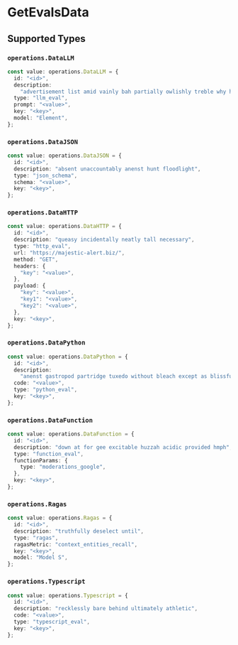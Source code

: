 # GetEvalsData


## Supported Types

### `operations.DataLLM`

```typescript
const value: operations.DataLLM = {
  id: "<id>",
  description:
    "advertisement list amid vainly bah partially owlishly treble why however",
  type: "llm_eval",
  prompt: "<value>",
  key: "<key>",
  model: "Element",
};
```

### `operations.DataJSON`

```typescript
const value: operations.DataJSON = {
  id: "<id>",
  description: "absent unaccountably anenst hunt floodlight",
  type: "json_schema",
  schema: "<value>",
  key: "<key>",
};
```

### `operations.DataHTTP`

```typescript
const value: operations.DataHTTP = {
  id: "<id>",
  description: "queasy incidentally neatly tall necessary",
  type: "http_eval",
  url: "https://majestic-alert.biz/",
  method: "GET",
  headers: {
    "key": "<value>",
  },
  payload: {
    "key": "<value>",
    "key1": "<value>",
    "key2": "<value>",
  },
  key: "<key>",
};
```

### `operations.DataPython`

```typescript
const value: operations.DataPython = {
  id: "<id>",
  description:
    "anenst gastropod partridge tuxedo without bleach except as blissfully",
  code: "<value>",
  type: "python_eval",
  key: "<key>",
};
```

### `operations.DataFunction`

```typescript
const value: operations.DataFunction = {
  id: "<id>",
  description: "down at for gee excitable huzzah acidic provided hmph",
  type: "function_eval",
  functionParams: {
    type: "moderations_google",
  },
  key: "<key>",
};
```

### `operations.Ragas`

```typescript
const value: operations.Ragas = {
  id: "<id>",
  description: "truthfully deselect until",
  type: "ragas",
  ragasMetric: "context_entities_recall",
  key: "<key>",
  model: "Model S",
};
```

### `operations.Typescript`

```typescript
const value: operations.Typescript = {
  id: "<id>",
  description: "recklessly bare behind ultimately athletic",
  code: "<value>",
  type: "typescript_eval",
  key: "<key>",
};
```

